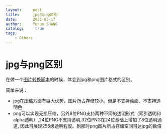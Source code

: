 ```yaml
---
layout:     post
title:      jpg与png区别
date:       2021-05-17
author:     Yukun SHANG
catalog: 	 true
tags:
    - Others
---
```


# jpg与png区别

在做一个[图片转换脚本](https://github.com/Yukun4119/iconGenerate)的时候，体会到jpg和png图片格式的区别。

简单来说：

* jpg在压缩方面有巨大优势，图片所占存储较小。但是不支持动画、不支持透明色
* png可以实现无损压缩，另外8位PNG支持两种不同的透明形式（索引透明和alpha透明）,24位PNG不支持透明,32位PNG在24位基础上增加了8位透明通道, 因此可展现256级透明程度。到那时png图片所占存储空间可达jpg的数倍







